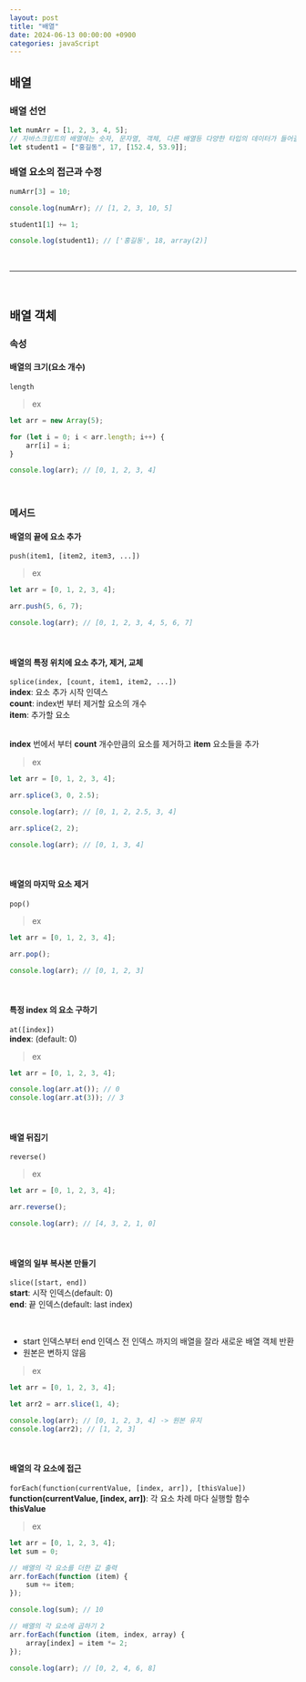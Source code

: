 ```yaml
---
layout: post
title: "배열"
date: 2024-06-13 00:00:00 +0900
categories: javaScript
---
```


## 배열

### 배열 선언

```javascript
let numArr = [1, 2, 3, 4, 5];
// 자바스크립트의 배열에는 숫자, 문자열, 객체, 다른 배열등 다양한 타입의 데이터가 들어갈 수 있음
let student1 = ["홍길동", 17, [152.4, 53.9]];
```

### 배열 요소의 접근과 수정

```javascript
numArr[3] = 10;

console.log(numArr); // [1, 2, 3, 10, 5]

student1[1] += 1;

console.log(student1); // ['홍길동', 18, array(2)]
```

<br>
<hr>
<br>

## 배열 객체

### 속성

#### 배열의 크기(요소 개수)

`length`<br>

> ex

```javascript
let arr = new Array(5);

for (let i = 0; i < arr.length; i++) {
    arr[i] = i;
}

console.log(arr); // [0, 1, 2, 3, 4]
```

<br>

### 메서드

#### 배열의 끝에 요소 추가

`push(item1, [item2, item3, ...])`

> ex

```javascript
let arr = [0, 1, 2, 3, 4];

arr.push(5, 6, 7);

console.log(arr); // [0, 1, 2, 3, 4, 5, 6, 7]
```

<br>

#### 배열의 특정 위치에 요소 추가, 제거, 교체

`splice(index, [count, item1, item2, ...])`<br>
**index**: 요소 추가 시작 인덱스<br>
**count**: index번 부터 제거할 요소의 개수<br>
**item**: 추가할 요소<br>
<br>

**index** 번에서 부터 **count** 개수만큼의 요소를 제거하고 **item** 요소들을 추가

> ex

```javascript
let arr = [0, 1, 2, 3, 4];

arr.splice(3, 0, 2.5);

console.log(arr); // [0, 1, 2, 2.5, 3, 4]

arr.splice(2, 2);

console.log(arr); // [0, 1, 3, 4]
```

<br>

#### 배열의 마지막 요소 제거

`pop()`

> ex

```javascript
let arr = [0, 1, 2, 3, 4];

arr.pop();

console.log(arr); // [0, 1, 2, 3]
```

<br>

#### 특정 index 의 요소 구하기

`at([index])`<br>
**index**: (default: 0)<br>

> ex

```javascript
let arr = [0, 1, 2, 3, 4];

console.log(arr.at()); // 0
console.log(arr.at(3)); // 3
```

<br>

#### 배열 뒤집기

`reverse()`<br>

> ex

```javascript
let arr = [0, 1, 2, 3, 4];

arr.reverse();

console.log(arr); // [4, 3, 2, 1, 0]
```

<br>

#### 배열의 일부 복사본 만들기

`slice([start, end])`<br>
**start**: 시작 인덱스(default: 0)<br>
**end**: 끝 인덱스(default: last index)<br>

<br>

-   start 인덱스부터 end 인덱스 전 인덱스 까지의 배열을 잘라 새로운 배열 객체 반환
-   원본은 변하지 않음

> ex

```javascript
let arr = [0, 1, 2, 3, 4];

let arr2 = arr.slice(1, 4);

console.log(arr); // [0, 1, 2, 3, 4] -> 원본 유지
console.log(arr2); // [1, 2, 3]
```

<br>

#### 배열의 각 요소에 접근

`forEach(function(currentValue, [index, arr]), [thisValue])`<br>
**function(currentValue, [index, arr])**: 각 요소 차례 마다 실행할 함수<br>
**thisValue**

> ex

```javascript
let arr = [0, 1, 2, 3, 4];
let sum = 0;

// 배열의 각 요소를 더한 값 출력
arr.forEach(function (item) {
    sum += item;
});

console.log(sum); // 10

// 배열의 각 요소에 곱하기 2
arr.forEach(function (item, index, array) {
    array[index] = item *= 2;
});

console.log(arr); // [0, 2, 4, 6, 8]
```

<br>
